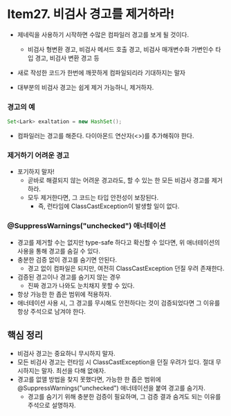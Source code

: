 # Item27. 비검사 경고를 제거하라!

- 제네릭을 사용하기 시작하면 수많은 컴파일러 경고를 보게 될 것이다.
  - 비검사 형변환 경고, 비검사 메서드 호출 경고, 비검사 매개변수화 가변인수 타입 경고, 비검사 변환 경고 등

- 새로 작성한 코드가 한번에 깨끗하게 컴파일되리라 기대하지는 말자
- 대부분의 비검사 경고는 쉽게 제거 가능하니, 제거하자.



### 경고의 예

~~~java
Set<Lark> exaltation = new HashSet();
~~~

- 컴파일러는 경고를 해준다. 다이아몬드 연산자(<>)를 추가해줘야 한다.



### 제거하기 어려운 경고

- 포기하지 말자!
  - 곧바로 해결되지 않는 어려운 경고라도, 할 수 있는 한 모든 비검사 경고를 제거하라.
  - 모두 제거한다면, 그 코드는 타입 안전성이 보장된다.
    - 즉, 런타임에 ClassCastException이 발생할 일이 없다. 



### @SuppressWarnings("unchecked") 애너테이션

- 경고를 제거할 수는 없지만 type-safe 하다고 확신할 수 있다면, 위 애너테이션의 사용을 통해 경고를 숨길 수 있다.
- 충분한 검증 없이 경고를 숨기면 안된다.
  - 경고 없이 컴파일은 되지만, 여전히 ClassCastException 던질 우려 존재한다.
- 검증된 경고이나 경고를 숨기지 않는 경우
  - 진짜 경고가 나와도 눈치채지 못할 수 있다.
- 항상 가능한 한 좁은 범위에 적용하자.
- 애너테이션 사용 시, 그 경고를 무시해도 안전하다는 것이 검증되었다면 그 이유를 항상 주석으로 남겨야 한다.



## 핵심 정리

- 비검사 경고는 중요하니 무시하지 말자.
- 모든 비검사 경고는 런타임 시 ClassCastException을 던질 우려가 있다. 절대 무시하지는 말자. 최선을 다해 없애자.
- 경고를 없앨 방법을 찾지 못했다면, 가능한 한 좁은 범위에 @SuppressWarnings("unchecked") 애너테이션을 붙여 경고를 숨기자.
  - 경고를 숨기기 위해 충분한 검증이 필요하며, 그 검증 결과 숨겨도 되는 이유를 주석으로 설명하자.

